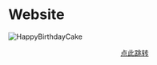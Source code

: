 # Website

![HappyBirthdayCake](https://cdn.jsdelivr.net/gh/ZhiJingHub/ZhiJingHub.github.io@57ee7b2674cdb98f576cf33694b90614e66e8656/HappyBirthdayCake/photo/HappyBirthdayCake.png)
<center>
  
[点此跳转](iwexe.love/HappyBirthdayCake)
</center>
